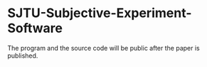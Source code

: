 # SJTU-Subjective-Experiment-Software

The program and the source code will be public after the paper is published.
